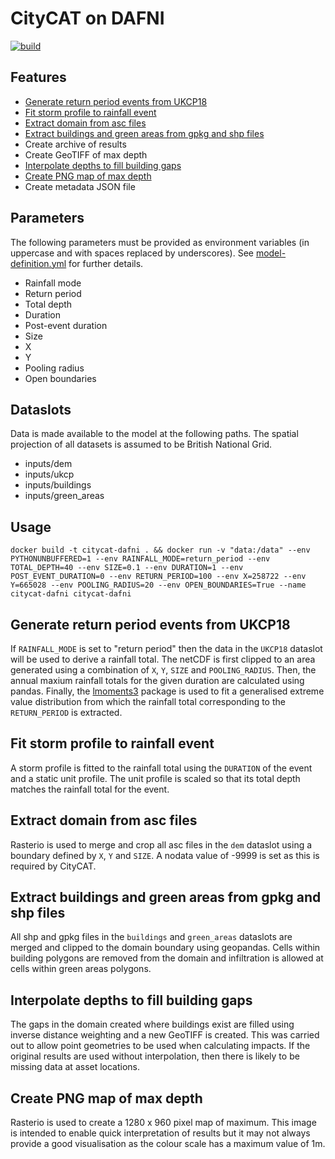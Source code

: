# CityCAT on DAFNI

[![build](https://github.com/OpenCLIM/citycat-dafni/workflows/build/badge.svg)](https://github.com/OpenCLIM/citycat-dafni/actions)

## Features
- [Generate return period events from UKCP18](#return-periods)
- [Fit storm profile to rainfall event](#storm-profile)
- [Extract domain from asc files](#dem)
- [Extract buildings and green areas from gpkg and shp files](#buildings-green-areas)
- Create archive of results
- Create GeoTIFF of max depth
- [Interpolate depths to fill building gaps](#interpolate)
- [Create PNG map of max depth](#png)
- Create metadata JSON file

## Parameters
The following parameters must be provided as environment variables (in uppercase and with spaces replaced by underscores). 
See [model-definition.yml](https://github.com/OpenCLIM/citycat-dafni/blob/master/model-definition.yml) for further details.
- Rainfall mode
- Return period
- Total depth
- Duration
- Post-event duration
- Size
- X
- Y
- Pooling radius
- Open boundaries

## Dataslots
Data is made available to the model at the following paths. The spatial projection of all datasets is assumed to be 
British National Grid. 
- inputs/dem
- inputs/ukcp
- inputs/buildings
- inputs/green_areas

## Usage 
`docker build -t citycat-dafni . && docker run -v "data:/data" --env PYTHONUNBUFFERED=1 --env RAINFALL_MODE=return_period --env TOTAL_DEPTH=40 --env SIZE=0.1 --env DURATION=1 --env POST_EVENT_DURATION=0 --env RETURN_PERIOD=100 --env X=258722 --env Y=665028 --env POOLING_RADIUS=20 --env OPEN_BOUNDARIES=True --name citycat-dafni citycat-dafni `

## <a name="return-periods">Generate return period events from UKCP18</a>
If `RAINFALL_MODE` is set to "return period" then the data in the `UKCP18` dataslot will be used to derive a rainfall total.
The netCDF is first clipped to an area generated using a combination of `X`, `Y`, `SIZE` and `POOLING_RADIUS`.
Then, the annual maxium rainfall totals for the given duration are calculated using pandas.
Finally, the [lmoments3](https://github.com/openhydrology/lmoments3) package is used to fit a generalised extreme value distribution from which the rainfall total corresponding to the `RETURN_PERIOD` is extracted.

## <a name="storm-profile">Fit storm profile to rainfall event</a>
A storm profile is fitted to the rainfall total using the `DURATION` of the event and a static unit profile.
The unit profile is scaled so that its total depth matches the rainfall total for the event.

## <a name="dem">Extract domain from asc files</a>
Rasterio is used to merge and crop all asc files in the `dem` dataslot using a boundary defined by `X`, `Y` and `SIZE`.
A nodata value of -9999 is set as this is required by CityCAT.

## <a name="buildings-green-areas">Extract buildings and green areas from gpkg and shp files</a>
All shp and gpkg files in the `buildings` and `green_areas` dataslots are merged and clipped to the domain boundary 
using geopandas. Cells within building polygons are removed from the domain and infiltration is allowed at cells within 
green areas polygons.

## <a name="interpolate">Interpolate depths to fill building gaps</a>
The gaps in the domain created where buildings exist are filled using inverse distance weighting and a new GeoTIFF is created.
This was carried out to allow point geometries to be used when calculating impacts.
If the original results are used without interpolation, then there is likely to be missing data at asset locations.

## <a name="png">Create PNG map of max depth</a>
Rasterio is used to create a 1280 x 960 pixel map of maximum.
This image is intended to enable quick interpretation of results but it may not always provide a good visualisation as 
the colour scale has a maximum value of 1m.